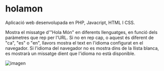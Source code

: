 # holamon

Aplicació web desenvolupada en PHP, Javacript, HTML I CSS.

Mostra el missatge d'"Hola Món" en diferents llenguatges, en funció dels paràmetres que rep per l'URL. Si no en rep cap, o aquest és diferent de "ca", "es" o "en", llavors mostra el text en l'idioma configurat en el navegador.
Si l'idioma del navegador no es mostra dins de la llista blanca, es mostrarà un missatge dient que l'idioma no està disponible.

![imagen](https://user-images.githubusercontent.com/39153063/168415194-b203face-d0d1-458d-b3f0-2b5dc836a9e9.png)

